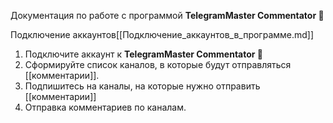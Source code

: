 Документация по работе с программой **TelegramMaster Commentator 🚀**

Подключение аккаунтов[[Подключение_аккаунтов_в_программе.md]]


1. Подключите аккаунт к **TelegramMaster Commentator 🚀**
2. Сформируйте список каналов, в которые будут отправляться [[комментарии]].
3. Подпишитесь на каналы, на которые нужно отправить [[комментарии]]
4. Отправка комментариев по каналам. 